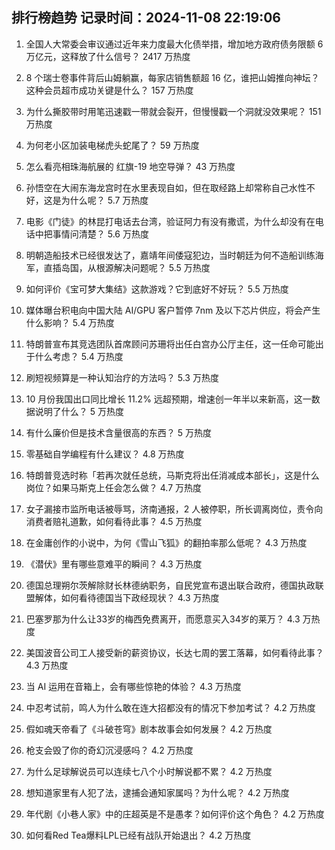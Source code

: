 
## 排行榜趋势 记录时间：2024-11-08 22:19:06
  
  1. 全国人大常委会审议通过近年来力度最大化债举措，增加地方政府债务限额 6 万亿元，这释放了什么信号？ 2417 万热度
    
  2. 8 个瑞士卷事件背后山姆躺赢，每家店销售额超 16 亿，谁把山姆推向神坛？这种会员超市成功关键是什么？ 157 万热度
    
  3. 为什么撕胶带时用笔迅速戳一带就会裂开，但慢慢戳一个洞就没效果呢？ 151 万热度
    
  4. 为何老小区加装电梯虎头蛇尾了？ 59 万热度
    
  5. 怎么看亮相珠海航展的 红旗-19 地空导弹？ 43 万热度
    
  6. 孙悟空在大闹东海龙宫时在水里表现自如，但在取经路上却常称自己水性不好，这是为什么呢？ 5.7 万热度
    
  7. 电影《门徒》的林昆打电话去台湾，验证阿力有没有撒谎，为什么却没有在电话中把事情问清楚？ 5.6 万热度
    
  8. 明朝造船技术已经很发达了，嘉靖年间倭寇犯边，当时朝廷为何不造船训练海军，直插岛国，从根源解决问题呢？ 5.5 万热度
    
  9. 如何评价《宝可梦大集结》这款游戏？它到底好不好玩？ 5.5 万热度
    
  10. 媒体曝台积电向中国大陆 AI/GPU 客户暂停 7nm 及以下芯片供应，将会产生什么影响？ 5.4 万热度
    
  11. 特朗普宣布其竞选团队首席顾问苏珊将出任白宫办公厅主任，这一任命可能出于什么考虑？ 5.4 万热度
    
  12. 刷短视频算是一种认知治疗的方法吗？ 5.3 万热度
    
  13. 10 月份我国出口同比增长 11.2% 远超预期，增速创一年半以来新高，这一数据说明了什么？ 5 万热度
    
  14. 有什么廉价但是技术含量很高的东西？ 5 万热度
    
  15. 零基础自学编程有什么建议？ 4.8 万热度
    
  16. 特朗普竞选时称「若再次就任总统，马斯克将出任消减成本部长」，这是什么岗位？如果马斯克上任会怎么做？ 4.7 万热度
    
  17. 女子漏接市监所电话被辱骂，济南通报，2 人被停职，所长调离岗位，责令向消费者赔礼道歉，如何看待此事？ 4.5 万热度
    
  18. 在金庸创作的小说中，为何《雪山飞狐》的翻拍率那么低呢？ 4.3 万热度
    
  19. 《潜伏》里有哪些意难平的瞬间？ 4.3 万热度
    
  20. 德国总理朔尔茨解除财长林德纳职务，自民党宣布退出联合政府，德国执政联盟解体，如何看待德国当下政经现状？ 4.3 万热度
    
  21. 巴塞罗那为什么让33岁的梅西免费离开，而愿意买入34岁的莱万？ 4.3 万热度
    
  22. 美国波音公司工人接受新的薪资协议，长达七周的罢工落幕，如何看待此事？ 4.3 万热度
    
  23. 当 AI 运用在音箱上，会有哪些惊艳的体验？ 4.3 万热度
    
  24. 中忍考试前，鸣人为什么敢在连大招都没有的情况下参加考试？ 4.2 万热度
    
  25. 假如魂天帝看了《斗破苍穹》剧本故事会如何发展？ 4.2 万热度
    
  26. 枪支会毁了你的奇幻沉浸感吗？ 4.2 万热度
    
  27. 为什么足球解说员可以连续七八个小时解说都不累？ 4.2 万热度
    
  28. 想知道家里有人犯了法，逮捕会通知家属吗？为什么呢？ 4.2 万热度
    
  29. 年代剧《小巷人家》中的庄超英是不是愚孝？如何评价这个角色？ 4.2 万热度
    
  30. 如何看Red Tea爆料LPL已经有战队开始退出？ 4.2 万热度
    